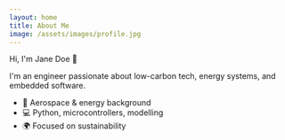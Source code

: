 ```yaml
---
layout: home
title: About Me
image: /assets/images/profile.jpg
---
```


Hi, I'm Jane Doe 👋

I'm an engineer passionate about low-carbon tech, energy systems, and embedded software.

- 🔋 Aerospace & energy background  
- 💻 Python, microcontrollers, modelling  
- 🌍 Focused on sustainability
